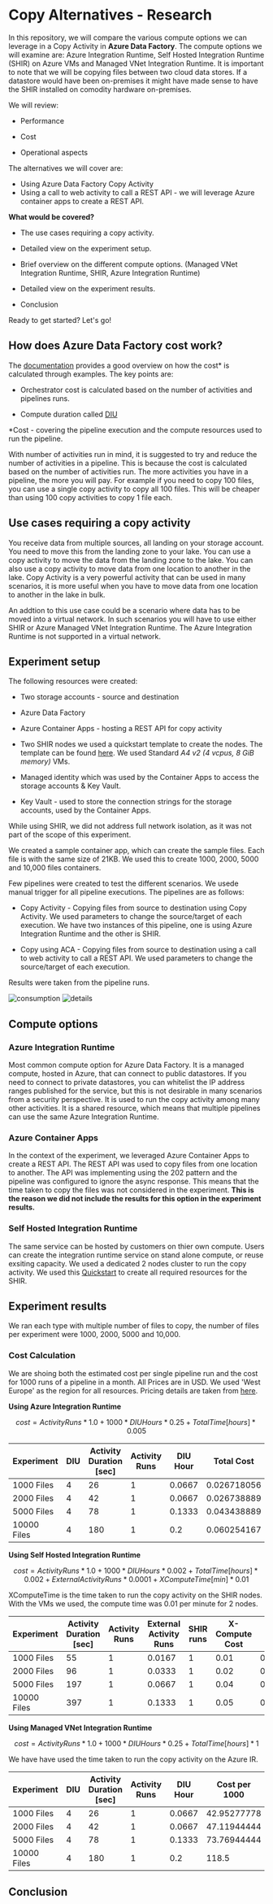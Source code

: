 # Copy Alternatives - Research

In this repository, we will compare the various compute options we can leverage in a Copy Activity in __Azure Data Factory__. The compute options we will examine are: Azure Integration Runtime, Self Hosted Integration Runtime (SHIR) on Azure VMs and Managed VNet Integration Runtime. It is important to note that we will be copying files between two cloud data stores. If a datastore would have been on-premises it might have made sense to have the SHIR installed on comodity hardware on-premises.

We will review:

- Performance

- Cost

- Operational aspects

The alternatives we will cover are:

- Using Azure Data Factory Copy Activity 
- Using a call to web activity to call a REST API - we will leverage Azure container apps to create a REST API.

__What would be covered?__

- The use cases requiring a copy activity.

- Detailed view on the experiment setup.

- Brief overview on the different compute options. (Managed VNet Integration Runtime, SHIR, Azure Integration Runtime)

- Detailed view on the experiment results.

- Conclusion

Ready to get started? Let's go!

## How does Azure Data Factory cost work?

The [documentation](https://learn.microsoft.com/en-us/azure/data-factory/pricing-concepts) provides a good overview on how the cost* is calculated through examples. The key points are:

- Orchestrator cost is calculated based on the number of activities and pipelines runs.

- Compute duration called [DIU](https://learn.microsoft.com/en-us/azure/data-factory/copy-activity-performance#data-integration-units)


*Cost - covering the pipeline execution and the compute resources used to run the pipeline.

With number of activities run in mind, it is suggested to try and reduce the number of activities in a pipeline. This is because the cost is calculated based on the number of activities run. The more activities you have in a pipeline, the more you will pay. For example if you need to copy 100 files, you can use a single copy activity to copy all 100 files. This will be cheaper than using 100 copy activities to copy 1 file each.

## Use cases requiring a copy activity


You receive data from multiple sources, all landing on your storage account. You need to move this from the landing zone to your lake. You can use a copy activity to move the data from the landing zone to the lake. You can also use a copy activity to move data from one location to another in the lake. Copy Activity is a very powerful activity that can be used in many scenarios, it is more useful when you have to move data from one location to another in the lake in bulk. 

An addtion to this use case could be a scenario where data has to be moved into a virtual network. In such scenarios you will have to use either SHIR or Azure Managed VNet Integration Runtime. The Azure Integration Runtime is not supported in a virtual network.


## Experiment setup

The following resources were created:

- Two storage accounts - source and destination

- Azure Data Factory

- Azure Container Apps - hosting a REST API for copy activity

- Two SHIR nodes we used a quickstart template to create the nodes. The template can be found [here](https://github.com/Azure/azure-quickstart-templates/tree/master/quickstarts/microsoft.compute/vms-with-selfhost-integration-runtime). We used Standard _A4 v2 (4 vcpus, 8 GiB memory)_ VMs.

- Managed identity which was used by the Container Apps to access the storage accounts & Key Vault.

- Key Vault - used to store the connection strings for the storage accounts, used by the Container Apps.

While using SHIR, we did not address full network isolation, as it was not part of the scope of this experiment. 

We created a sample container app, which can create the sample files. Each file is with the same size of 21KB. We used this to create 1000, 2000, 5000 and 10,000 files containers.

Few pipelines were created to test the different scenarios. We usede manual trigger for all pipeline executions. The pipelines are as follows:

- Copy Activity - Copying files from source to destination using Copy Activity. We used parameters to change the source/target of each execution. We have two instances of this pipeline, one is using Azure Integration Runtime and the other is SHIR.

- Copy using ACA - Copying files from source to destination using a call to web activity to call a REST API. We used parameters to change the source/target of each execution. 

Results were taken from the pipeline runs. 

![consumption](/images/pipeline_consumption.png)
![details](/images/pipeline_run_details.png)

## Compute options

### Azure Integration Runtime

Most common compute option for Azure Data Factory. It is a managed compute, hosted in Azure, that can connect to public datastores. If you need to connect to private datastores, you can whitelist the IP address ranges published for the service, but this is not desirable in many scenarios from a security perspective. It is used to run the copy activity among many other activities. It is a shared resource, which means that multiple pipelines can use the same Azure Integration Runtime.

### Azure Container Apps

In the context of the experiment, we leveraged Azure Container Apps to create a REST API. The REST API was used to copy files from one location to another. The API was implementing using the 202 pattern and the pipeline was configured to ignore the async response. This means that the time taken to copy the files was not considered in the experiment. __This is the reason we did not include the results for this option in the experiment results.__

### Self Hosted Integration Runtime

The same service can be hosted by customers on thier own compute. Users can create the integration runtime service on stand alone compute, or reuse exsiting capacity. We used a dedicated 2 nodes cluster to run the copy activity. We used this [Quickstart](https://github.com/Azure/azure-quickstart-templates/tree/master/quickstarts/microsoft.compute/vms-with-selfhost-integration-runtime) to create all required resources for the SHIR.

## Experiment results 

We ran each type with multiple number of files to copy, the number of files per experiment were 1000, 2000, 5000 and 10,000. 

### Cost Calculation

We are shoing both the estimated cost per single pipeline run and the cost for 1000 runs of a pipeline in a month.
All Prices are in USD. We used 'West Europe' as the region for all resources. Pricing details are taken from [here](https://azure.microsoft.com/en-us/pricing/details/data-factory/).

__Using Azure Integration Runtime__

$$ cost = {ActivityRuns * 1.0 + 1000 * DIUHours * 0.25 + Total Time[hours] * 0.005  } $$


|Experiment| DIU | Activity Duration [sec]| Activity Runs| DIU Hour| Total Cost | Cost per 1000| Total Time [sec]|
|----------|-----|------------------------|--------------|---------|------------|--------------|-----------------|
|1000 Files|4|	26|	1|	0.0667|	0.026718056|	17.71805556	|31|
|2000 Files|4|	42|	1|	0.0667|	0.026738889|	17.73888889	|46|
|5000 Files|4|	78|	1|	0.1333|	0.043438889|	34.43888889|	82|
|10000 Files|4|	180|	1	|0.2	|0.060254167	|51.25416667	|183|


__Using Self Hosted Integration Runtime__


$$ cost = {ActivityRuns * 1.0 + 1000 * DIUHours * 0.002 + Total Time[hours] * 0.002 + External Activity Runs * 0.0001 + XComputeTime[min] * 0.01  } $$

XComputeTime is the time taken to run the copy activity on the SHIR nodes. With the VMs we used, the compute time was 0.01 per minute for 2 nodes.

|Experiment|Activity Duration [sec]| Activity Runs| External Activity Runs| SHIR runs|	X-Compute Cost	|Total Cost| Cost per 1000|	Total Time [sec]|
|----------|-----------------------|--------------|-----------------------|----------|-----------------|----------|--------------|-----------------|
|1000 Files|55|	1|	0.0167	|1	|0.01	|0.020032226	|11.53222556	|55|
|2000 Files|96|	1|	0.0333	|1	|0.02	|0.030056663	|21.55666333	|96|
|5000 Files|197|	1|	0.0667	|1	|0.04	|0.050116114	|41.61611444	|197|
|10000 Files|397|	1|	0.1333	|1	|0.05	|0.060151663	|51.65166333	|249|


__Using Managed VNet Integration Runtime__
    
$$ cost = {ActivityRuns * 1.0 + 1000 * DIUHours * 0.25 + Total Time[hours] * 1  } $$

We have have used the time taken to run the copy activity on the Azure IR.

|Experiment|DIU|	 Activity Duration [sec]|	Activity Runs| 	DIU Hour| Cost per 1000| Total Time [sec]|	Cluster Startup (min)|
|----------|---|---------------------------|----------------|----------|--------------|-----------------|-----------------------|
|1000 Files|4|	26|	1|	0.0667|	42.95277778	|31|	1|
|2000 Files|4|	42|	1|	0.0667|	47.11944444	|46|	1|
|5000 Files|4|	78|	1|	0.1333|	73.76944444|	82|	1|
|10000 Files|4	|180	|1	|0.2	|118.5	|183	|1|



## Conclusion
